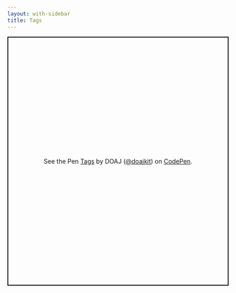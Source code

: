 ```yaml
---
layout: with-sidebar
title: Tags
---
```


<p class="codepen" data-height="567" data-theme-id="dark" data-default-tab="result" data-user="doajkit" data-slug-hash="OJbgZaZ" style="height: 567px; box-sizing: border-box; display: flex; align-items: center; justify-content: center; border: 2px solid; margin: 1em 0; padding: 1em;" data-pen-title="Tags">
  <span>See the Pen <a href="https://codepen.io/doajkit/pen/OJbgZaZ">
  Tags</a> by DOAJ (<a href="https://codepen.io/doajkit">@doajkit</a>)
  on <a href="https://codepen.io">CodePen</a>.</span>
</p>
<script async src="https://cpwebassets.codepen.io/assets/embed/ei.js"></script>
